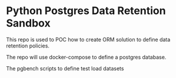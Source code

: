 # Python Postgres Data Retention Sandbox

This repo is used to POC how to create ORM solution to define data retention policies.

The repo will use docker-compose to define a postgres database.

The pgbench scripts to define test load datasets

